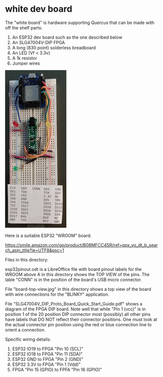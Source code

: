 # white dev board
The "white board" is hardware supporting Quercus that can be made with off the shelf parts:
1. An ESP32 dev board such as the one described below
2. An SLG47004V-DIP FPGA 
3. A long (830 point) solderless breadboard
4. An LED (Vf < 3.3v)
5. A 1k resistor
6. Jumper wires

![](white-with-LEDs.jpg)

Here is a suitable ESP32 "WROOM" board:

https://smile.amazon.com/gp/product/B08MFCC4SR/ref=ppx_yo_dt_b_search_asin_title?ie=UTF8&psc=1

Files in this directory:

esp32pinout.odt is a LibreOffice file with board pinout labels for the WROOM above
A  in this directory shows the TOP VIEW of the pins. The lable "CONN" is in the position of the board's USB micro connector.

File "board-top-view.jpg" in this directory shows a top view of the board with wire connections for the "BLINKY" application.

File "SLG47004V_DIP_Proto_Board_Quick_Start_Guide.pdf" shows a diagram of the FPGA DIP board. Note well that while "Pin 1 (vcc)" is in position 1 of the 20 position DIP connector most (possibly) all other pins have labels that DO NOT reflect their connector positions. One must look at the actual connector pin position using the red or blue connection line to orient a connection.


Specific wiring details:
1. ESP32 IO19 to FPGA "Pin 10 (SCL)"
2. ESP32 IO18 to FPGA "Pin 11 (SDA)"
3. ESP32 GND to FPGA "Pin 2 (GND)"
4. ESP32 3.3V to FPGA "Pin 1 (Vdd)"
5. FPGA "Pin 15 (GPIO) to FPFA "Pin 16 (GPIO)"
